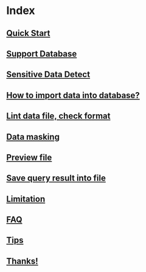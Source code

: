 # Index

## [Quick Start](quickstart.md)

## [Support Database](db.md)

## [Sensitive Data Detect](detect.md)

## [How to import data into database?](import.md)

## [Lint data file, check format](lint.md)

## [Data masking](mask.md)

## [Preview file](preview.md)

## [Save query result into file](save.md)

## [Limitation](limits.md)

## [FAQ](FAQ.md)

## [Tips](tips.md)

## [Thanks!](thanks.md)
